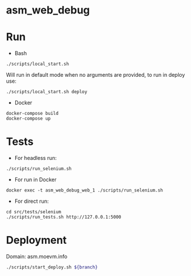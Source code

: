 # asm_web_debug

# Run
- Bash
```
./scripts/local_start.sh
```
Will run in default mode when no arguments are provided, to run in deploy use:
```
./scripts/local_start.sh deploy
```
- Docker
```
docker-compose build
docker-compose up
```

# Tests
- For headless run:
```
./scripts/run_selenium.sh
```
- For run in Docker
```
docker exec -t asm_web_debug_web_1 ./scripts/run_selenium.sh
```
- For direct run:
```
cd src/tests/selenium
./scripts/run_tests.sh http://127.0.0.1:5000
```

# Deployment
Domain: asm.moevm.info
```bash
./scripts/start_deploy.sh ${branch}
```